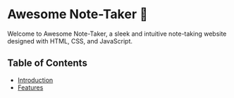 # Awesome Note-Taker 📝

Welcome to Awesome Note-Taker, a sleek and intuitive note-taking website designed with HTML, CSS, and JavaScript.

## Table of Contents

- [Introduction](#introduction)
- [Features](#features)

